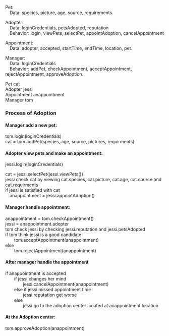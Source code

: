 Pet:\
&emsp;Data: species, picture, age, source, requirements.

Adopter:\
&emsp;Data: loginCredentials, petsAdopted, reputation\
&emsp;Behavior: login, viewPets, selectPet, appointAdoption, cancelAppointment

Appointment:\
&emsp;Data: adopter, accepted, startTime, endTime, location, pet.

Manager: \
&emsp;Data: loginCredentials\
&emsp;Behavior: addPet, checkAppointment, acceptAppointment, rejectAppointment, approveAdoption.


Pet cat\
Adopter jessi\
Appointment anappointment\
Manager tom

### Process of Adoption
#### Manager add a new pet:
tom.login(loginCredentials)\
cat = tom.addPet(species, age, source, pictures, requirments)

#### Adopter view pets and make an appointment:
jessi.login(loginCredentials)

cat = jessi.selectPet(jessi.viewPets())\
jessi check cat by viewing cat.species, cat.picture, cat.age, cat.source and cat.requirments\
if jessi is satisfied with cat\
&emsp;anappointment = jessi.appointAdoption()

#### Manager handle appointment:
anappointment = tom.checkAppointment()\
jessi = anappointment.adopter\
tom check jessi by checking jessi.reputation and jessi.petsAdopted\
if tom think jessi is a good candidate \
&emsp;&emsp;tom.acceptAppointment(anappointment)\
else \
&emsp;&emsp;tom.rejectAppointment(anappointment)

#### After manager handle the appointment
if anappointment is accepted\
&emsp;&emsp;if jessi changes her mind\
&emsp;&emsp;&emsp;&emsp;jessi.cancelAppointment(anappointment)\
&emsp;&emsp;else if jessi missed appointment time\
&emsp;&emsp;&emsp;&emsp;jessi.reputation get worse\
&emsp;&emsp;else\
&emsp;&emsp;&emsp;&emsp;jessi go to the adoption center located at anappointment.location

#### At the Adoption center:
tom.approveAdoption(anappointment)







